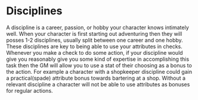 # Disciplines
A discipline is a career, passion, or hobby your character knows intimately well. When your character is first starting out adventuring then they will posses 1-2 disciplines, usually split between one career and one hobby. These disciplines are key to being able to use your attributes in checks. Whenever you make a check to do some action, if your discipline would give you reasonably give you some kind of expertise in accomplishing this task then the GM will allow you to use a stat of their choosing as a bonus to the action. For example a character with a shopkeeper discipline could gain a practical(spade) attribute bonus towards bartering at a shop. Without a relevant discipline a character will not be able to use attributes as bonuses for regular actions.
